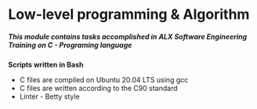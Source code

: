 # Low-level programming & Algorithm

##### This module contains tasks accomplished in ALX Software Engineering Training on C - Programing language

**Scripts written in Bash**
- C files are compiled on Ubuntu 20.04 LTS using gcc
- C files are written according to the C90 standard
- Linter - Betty style
